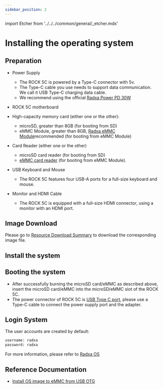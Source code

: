 ```yaml
---
sidebar_position: 2
---
```


import Etcher from '../../../common/general/\_etcher.mdx'

# Installing the operating system

## Preparation

- Power Supply

  - The ROCK 5C is powered by a Type-C connector with 5v.
  - The Type-C cable you use needs to support data communication. We call it USB Type-C charging data cable.
  - We recommend using the official [Radxa Power PD 30W](../accessories/pd-30w)

- ROCK 5C motherboard

- High-capacity memory card (either one or the other):

  - microSD, greater than 8GB (for booting from SD)
  - eMMC Module, greater than 8GB, [Radxa eMMC Module](../accessories/emmc_module)recommended (for booting from eMMC Module)

- Card Reader (either one or the other)

  - microSD card reader (for booting from SD)
  - [eMMC card reader](../accessories/emmc_reader) (for booting from eMMC Module).

- USB Keyboard and Mouse

  - The ROCK 5C features four USB-A ports for a full-size keyboard and mouse.

- Monitor and HDMI Cable

  - The ROCK 5C is equipped with a full-size HDMI connector, using a monitor with an HDMI port.

## Image Download

Please go to [Resource Download Summary](../download) to download the corresponding image file.

## Install the system

<Etcher model="rock5c" />

## Booting the system

- After successfully burning the microSD card/eMMC as described above, insert the microSD card/eMMC into the microSD/eMMC slot of the ROCK 5C.
- The power connector of ROCK 5C is [USB Type C port](../hardware-design/hardware-interface), please use a Type-C cable to connect the power supply port and the adapter.

## Login System

The user accounts are created by default:

```bash
username: radxa
password: radxa
```

For more information, please refer to [Radxa OS](../radxa-os/)

## Reference Documentation

- [Install OS image to eMMC from USB OTG](../low-level-dev/install-os-via-usb-otg)
